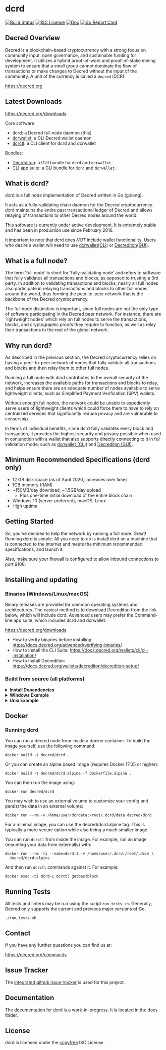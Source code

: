 dcrd
====

[![Build Status](https://github.com/decred/dcrd/workflows/Build%20and%20Test/badge.svg)](https://github.com/decred/dcrd/actions)
[![ISC License](https://img.shields.io/badge/license-ISC-blue.svg)](http://copyfree.org)
[![Doc](https://img.shields.io/badge/doc-reference-blue.svg)](https://pkg.go.dev/github.com/decred/dcrd)
[![Go Report Card](https://goreportcard.com/badge/github.com/decred/dcrd)](https://goreportcard.com/report/github.com/decred/dcrd)

## Decred Overview

Decred is a blockchain-based cryptocurrency with a strong focus on community
input, open governance, and sustainable funding for development. It utilizes a
hybrid proof-of-work and proof-of-stake mining system to ensure that a small
group cannot dominate the flow of transactions or make changes to Decred without
the input of the community.  A unit of the currency is called a `decred` (DCR).

https://decred.org

## Latest Downloads

https://decred.org/downloads

Core software:

* dcrd: a Decred full node daemon (this)
* [dcrwallet](https://github.com/decred/dcrwallet): a CLI Decred wallet daemon
* [dcrctl](https://github.com/decred/dcrctl): a CLI client for dcrd and dcrwallet

Bundles:

* [Decrediton](https://github.com/decred/decrediton): a GUI bundle for `dcrd` 
and `dcrwallet`.
* [CLI app suite](https://github.com/decred/decred-release/releases/tag/v1.5.1): 
a CLI bundle for `dcrd` and `dcrwallet`.

## What is dcrd?

dcrd is a full node implementation of Decred written in Go (golang).

It acts as a fully-validating chain daemon for the Decred cryptocurrency.  dcrd
maintains the entire past transactional ledger of Decred and allows relaying of
transactions to other Decred nodes around the world.

This software is currently under active development.  It is extremely stable and
has been in production use since February 2016.

It important to note that dcrd does *NOT* include wallet functionality.  Users
who desire a wallet will need to use [dcrwallet(CLI)](https://github.com/decred/dcrwallet)
or [Decrediton(GUI)](https://github.com/decred/decrediton).

## What is a full node?

The term 'full node' is short for 'fully-validating node' and refers to software
that fully validates all transactions and blocks, as opposed to trusting a 3rd
party.  In addition to validating transactions and blocks, nearly all full nodes
also participate in relaying transactions and blocks to other full nodes around
the world, thus forming the peer-to-peer network that is the backbone of the
Decred cryptocurrency.

The full node distinction is important, since full nodes are not the only type
of software participating in the Decred peer network. For instance, there are
'lightweight nodes' which rely on full nodes to serve the transactions, blocks,
and cryptographic proofs they require to function, as well as relay their
transactions to the rest of the global network.

## Why run dcrd?

As described in the previous section, the Decred cryptocurrency relies on having
a peer-to-peer network of nodes that fully validate all transactions and blocks
and then relay them to other full nodes.

Running a full node with dcrd contributes to the overall security of the
network, increases the available paths for transactions and blocks to relay,
and helps ensure there are an adequate number of nodes available to serve
lightweight clients, such as Simplified Payment Verification (SPV) wallets.

Without enough full nodes, the network could be unable to expediently serve
users of lightweight clients which could force them to have to rely on
centralized services that significantly reduce privacy and are vulnerable to
censorship.

In terms of individual benefits, since dcrd fully validates every block and
transaction, it provides the highest security and privacy possible when used in
conjunction with a wallet that also supports directly connecting to it in full
validation mode, such as [dcrwallet (CLI)](https://github.com/decred/dcrwallet)
and [Decrediton (GUI)](https://github.com/decred/decrediton).

## Minimum Recommended Specifications (dcrd only)

* 12 GB disk space (as of April 2020, increases over time)
* 1GB memory (RAM)
* ~150MB/day download, ~1.5GB/day upload
  * Plus one-time initial download of the entire block chain
* Windows 10 (server preferred), macOS, Linux
* High uptime

## Getting Started

So, you've decided to help the network by running a full node.  Great!  Running
dcrd is simple.  All you need to do is install dcrd on a machine that is
connected to the internet and meets the minimum recommended specifications, and
launch it.

Also, make sure your firewall is configured to allow inbound connections to port
9108.

<a name="Installation" />

## Installing and updating

### Binaries (Windows/Linux/macOS)

Binary releases are provided for common operating systems and architectures. 
The easiest method is to download Decrediton from the link below, which will 
include dcrd. Advanced users may prefer the Command-line app suite, which 
includes dcrd and dcrwallet.

https://decred.org/downloads

* How to verify binaries before installing: https://docs.decred.org/advanced/verifying-binaries/
* How to install the CLI Suite: https://docs.decred.org/wallets/cli/cli-installation/
* How to install Decrediton: https://docs.decred.org/wallets/decrediton/decrediton-setup/

### Build from source (all platforms)

<details><summary><b>Install Dependencies</b></summary>

- **Go 1.13 or 1.14**

  Installation instructions can be found here: https://golang.org/doc/install.
  Ensure Go was installed properly and is a supported version:
  ```sh
  $ go version
  $ go env GOROOT GOPATH
  ```
  NOTE: `GOROOT` and `GOPATH` must not be on the same path. Since Go 1.8 (2016), 
  `GOROOT` and `GOPATH` are set automatically, and you do not need to change 
  them. However, you still need to add `$GOPATH/bin` to your `PATH` in order to 
  run binaries installed by `go get` and `go install` (On Windows, this happens 
  automatically).

  Unix example -- add these lines to .profile:

  ```
  PATH="$PATH:/usr/local/go/bin"  # main Go binaries ($GOROOT/bin)
  PATH="$PATH:$HOME/go/bin"       # installed Go projects ($GOPATH/bin)
  ```

- **Git**

  Installation instructions can be found at https://git-scm.com or
  https://gitforwindows.org.
  ```sh
  $ git version
  ```

</details>
<details><summary><b>Windows Example</b></summary>

  ```PowerShell
  PS> git clone https://github.com/decred/dcrd $env:USERPROFILE\src\dcrd
  PS> cd $env:USERPROFILE\src\dcrd
  PS> go install . .\cmd\...
  PS> dcrd -V
  ```

  Run the `dcrd` executable now installed in `"$(go env GOPATH)\bin"`.
</details>
<details><summary><b>Unix Example</b></summary>

  This assumes you have already added `$GOPATH/bin` to your `$PATH` as described 
  in dependencies.

  ```sh
  $ git clone https://github.com/decred/dcrd $HOME/src/dcrd
  $ git clone https://github.com/decred/dcrctl $HOME/src/dcrctl
  $ (cd $HOME/src/dcrd && go install . ./...)
  $ (cd $HOME/src/dcrctl && go install)
  $ dcrd -V
  ```

  Run the `dcrd` executable now installed in `$GOPATH/bin`.
</details>

## Docker

### Running dcrd

You can run a decred node from inside a docker container.  To build the image
yourself, use the following command:

```
docker build -t decred/dcrd .
```

Or you can create an alpine based image (requires Docker 17.05 or higher):

```
docker build -t decred/dcrd:alpine -f Dockerfile.alpine .
```

You can then run the image using:

```
docker run decred/dcrd
```

You may wish to use an external volume to customize your config and persist the
data in an external volume:

```
docker run --rm -v /home/user/dcrdata:/root/.dcrd/data decred/dcrd
```

For a minimal image, you can use the decred/dcrd:alpine tag.  This is typically
a more secure option while also being a much smaller image.

You can run `dcrctl` from inside the image.  For example, run an image (mounting
your data from externally) with:

```
docker run --rm -ti --name=dcrd-1 -v /home/user/.dcrd:/root/.dcrd \
  decred/dcrd:alpine
```

And then run `dcrctl` commands against it.  For example:

```
docker exec -ti dcrd-1 dcrctl getbestblock
```

## Running Tests

All tests and linters may be run using the script `run_tests.sh`.  Generally,
Decred only supports the current and previous major versions of Go.

```
./run_tests.sh
```

## Contact

If you have any further questions you can find us at:

https://decred.org/community

## Issue Tracker

The [integrated github issue tracker](https://github.com/decred/dcrd/issues)
is used for this project.

## Documentation

The documentation for dcrd is a work-in-progress.  It is located in the
[docs](https://github.com/decred/dcrd/tree/master/docs) folder.

## License

dcrd is licensed under the [copyfree](http://copyfree.org) ISC License.
